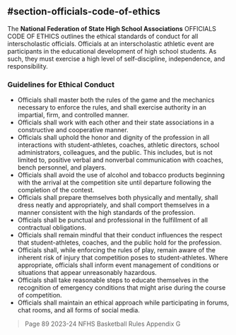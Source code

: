 <!-- Section: Officials Code of Ethics -->

## #section-officials-code-of-ethics

The **National Federation of State High School Associations** OFFICIALS CODE OF ETHICS outlines the ethical standards of conduct for all interscholastic officials. Officials at an interscholastic athletic event are participants in the educational development of high school students. As such, they must exercise a high level of self-discipline, independence, and responsibility.

### Guidelines for Ethical Conduct

- Officials shall master both the rules of the game and the mechanics necessary to enforce the rules, and shall exercise authority in an impartial, firm, and controlled manner.
- Officials shall work with each other and their state associations in a constructive and cooperative manner.
- Officials shall uphold the honor and dignity of the profession in all interactions with student-athletes, coaches, athletic directors, school administrators, colleagues, and the public. This includes, but is not limited to, positive verbal and nonverbal communication with coaches, bench personnel, and players.
- Officials shall avoid the use of alcohol and tobacco products beginning with the arrival at the competition site until departure following the completion of the contest.
- Officials shall prepare themselves both physically and mentally, shall dress neatly and appropriately, and shall comport themselves in a manner consistent with the high standards of the profession.
- Officials shall be punctual and professional in the fulfillment of all contractual obligations.
- Officials shall remain mindful that their conduct influences the respect that student-athletes, coaches, and the public hold for the profession.
- Officials shall, while enforcing the rules of play, remain aware of the inherent risk of injury that competition poses to student-athletes. Where appropriate, officials shall inform event management of conditions or situations that appear unreasonably hazardous.
- Officials shall take reasonable steps to educate themselves in the recognition of emergency conditions that might arise during the course of competition.
- Officials shall maintain an ethical approach while participating in forums, chat rooms, and all forms of social media.

> Page 89 2023-24 NFHS Basketball Rules Appendix G
